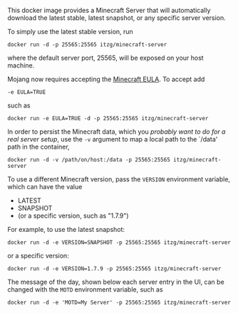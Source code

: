 This docker image provides a Minecraft Server that will automatically download the latest stable, latest snapshot, or any specific server version.

To simply use the latest stable version, run

    docker run -d -p 25565:25565 itzg/minecraft-server

where the default server port, 25565, will be exposed on your host machine.

Mojang now requires accepting the [Minecraft EULA](https://account.mojang.com/documents/minecraft_eula). To accept add

	-e EULA=TRUE

such as

	docker run -e EULA=TRUE -d -p 25565:25565 itzg/minecraft-server                                                                                                                                                                      
                                                                                                                             
                                                                                                                                                                                
In order to persist the Minecraft data, which you *probably want to do for a real server setup*, use the `-v` argument to map a local path to the `/data' path in the container,
                                                                                                       
    docker run -d -v /path/on/host:/data -p 25565:25565 itzg/minecraft-server                               
                                                                                                       
To use a different Minecraft version, pass the `VERSION` environment variable, which can have the value
* LATEST                                  
* SNAPSHOT                                
* (or a specific version, such as "1.7.9")                           
                                                                     
For example, to use the latest snapshot:                             
                                                                     
    docker run -d -e VERSION=SNAPSHOT -p 25565:25565 itzg/minecraft-server
                                                                  
or a specific version:                                                                                                       
                                                                                                                             
    docker run -d -e VERSION=1.7.9 -p 25565:25565 itzg/minecraft-server                                                           
                                                                                                                             
The message of the day, shown below each server entry in the UI, can be changed with the `MOTD` environment variable, such as
                                                                     
    docker run -d -e 'MOTD=My Server' -p 25565:25565 itzg/minecraft-server
